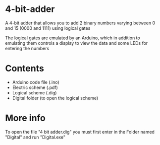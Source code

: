# 4-bit-adder

A 4-bit adder that allows you to add 2 binary numbers varying between 0 and 15 (0000 and 1111) using logical gates

The logical gates are emulated by an Arduino, which in addition to emulating them controls a display to view the data and some LEDs for entering the numbers

# Contents

<ul>
<li>Arduino code file (.ino)</li>
<li>Electric scheme (.pdf)</li>
<li>Logical scheme (.dig)</li>
<li>Digital folder (to open the logical scheme)</li>
</ul>

# More info
To open the file "4 bit adder.dig" you must first enter in the Folder named "Digital" and run "Digital.exe"
